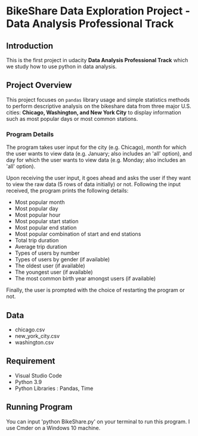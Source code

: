 # BikeShare Data Exploration Project - Data Analysis Professional Track

## Introduction
This is the first project in udacity **Data Analysis Professional Track** which we study how to use python in data analysis.

## Project Overview
This project focuses on ``pandas`` library usage and simple statistics methods to perform descriptive analysis on the bikeshare data from three major
U.S. cities: **Chicago, Washington, and New York City** to display information such as most popular days or most common stations.

### Program Details

The program takes user input for the city (e.g. Chicago), month for which the user wants to view data (e.g. January; also includes an 'all' option),
and day for which the user wants to view data (e.g. Monday; also includes an 'all' option).

Upon receiving the user input, it goes ahead and asks the user if they want to view the raw data (5 rows of data initially) or not.
Following the input received, the program prints the following details:

* Most popular month
* Most popular day
* Most popular hour
* Most popular start station
* Most popular end station
* Most popular combination of start and end stations
* Total trip duration
* Average trip duration
* Types of users by number
* Types of users by gender (if available)
* The oldest user (if available)
* The youngest user (if available)
* The most common birth year amongst users (if available)

Finally, the user is prompted with the choice of restarting the program or not.

## Data
* chicago.csv
* new_york_city.csv
* washington.csv


## Requirement
* Visual Studio Code
* Python 3.9
* Python Libraries : Pandas, Time

## Running Program
You can input 'python BikeShare.py' on your terminal to run this program. I use Cmder on a Windows 10 machine.
